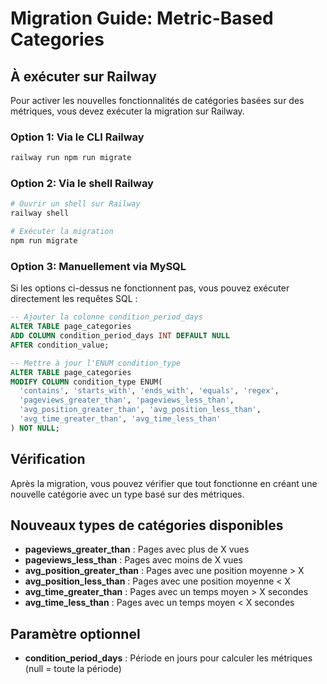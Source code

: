 # Migration Guide: Metric-Based Categories

## À exécuter sur Railway

Pour activer les nouvelles fonctionnalités de catégories basées sur des métriques, vous devez exécuter la migration sur Railway.

### Option 1: Via le CLI Railway

```bash
railway run npm run migrate
```

### Option 2: Via le shell Railway

```bash
# Ouvrir un shell sur Railway
railway shell

# Exécuter la migration
npm run migrate
```

### Option 3: Manuellement via MySQL

Si les options ci-dessus ne fonctionnent pas, vous pouvez exécuter directement les requêtes SQL :

```sql
-- Ajouter la colonne condition_period_days
ALTER TABLE page_categories
ADD COLUMN condition_period_days INT DEFAULT NULL
AFTER condition_value;

-- Mettre à jour l'ENUM condition_type
ALTER TABLE page_categories
MODIFY COLUMN condition_type ENUM(
  'contains', 'starts_with', 'ends_with', 'equals', 'regex',
  'pageviews_greater_than', 'pageviews_less_than',
  'avg_position_greater_than', 'avg_position_less_than',
  'avg_time_greater_than', 'avg_time_less_than'
) NOT NULL;
```

## Vérification

Après la migration, vous pouvez vérifier que tout fonctionne en créant une nouvelle catégorie avec un type basé sur des métriques.

## Nouveaux types de catégories disponibles

- **pageviews_greater_than** : Pages avec plus de X vues
- **pageviews_less_than** : Pages avec moins de X vues
- **avg_position_greater_than** : Pages avec une position moyenne > X
- **avg_position_less_than** : Pages avec une position moyenne < X
- **avg_time_greater_than** : Pages avec un temps moyen > X secondes
- **avg_time_less_than** : Pages avec un temps moyen < X secondes

## Paramètre optionnel

- **condition_period_days** : Période en jours pour calculer les métriques (null = toute la période)
